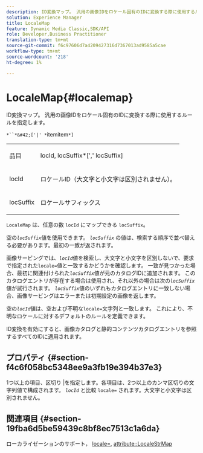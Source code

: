```yaml
---
description: ID変換マップ。 汎用の画像IDをロケール固有のIDに変換する際に使用するルールを指定します。
solution: Experience Manager
title: LocaleMap
feature: Dynamic Media Classic,SDK/API
role: Developer,Business Practitioner
translation-type: tm+mt
source-git-commit: f6c97606d7a4209427316d7367013ad9585a5cae
workflow-type: tm+mt
source-wordcount: '218'
ht-degree: 1%

---
```



# LocaleMap{#localemap}

ID変換マップ。 汎用の画像IDをロケール固有のIDに変換する際に使用するルールを指定します。

`*``*&#42;['|' *`itemitem`*]`

<table id="simpletable_A6DD1A28F8ED4178A8ADDB2F3AEFC402"> 
 <tr class="strow"> 
  <td class="stentry"> <p><span class="varname"> 品目</span> </p></td> 
  <td class="stentry"> <p><span class="varname"> locId</span>,<span class="varname"> locSuffix</span>*[','<span class="varname"> locSuffix</span>] </p></td> 
 </tr> 
 <tr class="strow"> 
  <td class="stentry"> <p><span class="varname"> locId</span> </p></td> 
  <td class="stentry"> <p>ロケールID（大文字と小文字は区別されません）。 </p></td> 
 </tr> 
 <tr class="strow"> 
  <td class="stentry"> <p><span class="varname"> locSuffix</span> </p></td> 
  <td class="stentry"> <p>ロケールサフィックス </p></td> 
 </tr> 
</table>

`LocaleMap` は、任意の数 `locId` にマップできる `locSuffix`。

空の&#x200B;*`locSuffix`*&#x200B;値を使用できます。 *`locSuffix`* の値は、検索する順序で並べ替える必要があります。最初の一致が返されます。

画像サービングでは、*`locId`*&#x200B;値を検索し、大文字と小文字を区別しないで、要求で指定された`locale=`値と一致するかどうかを確認します。 一致が見つかった場合、最初に関連付けられた&#x200B;*`locSuffix`*&#x200B;値が元のカタログIDに追加されます。 このカタログエントリが存在する場合は使用され、それ以外の場合は次の&#x200B;*`locSuffix`*&#x200B;値が試行されます。 *`locSuffix`*&#x200B;値のいずれもカタログエントリに一致しない場合、画像サービングはエラーまたは初期設定の画像を返します。

空の&#x200B;*`locId`*&#x200B;値は、空および不明な`locale=`文字列と一致します。 これにより、不明なロケールに対するデフォルトのルールを定義できます。

ID変換を有効にすると、画像カタログと静的コンテンツカタログエントリを参照するすべてのIDに適用されます。

## プロパティ {#section-f4c6f058bc5348ee9a3fb19e394b37e3}

1つ以上の項目、区切り |を指定します。各項目は、2つ以上のカンマ区切りの文字列値で構成されます。 *`locId`* と比較 `locale=` されます。大文字と小文字は区別されません。

## 関連項目 {#section-19fba6d5be59439c8bf8ec7513c1a6da}

ローカライゼーションのサポート， [locale=](../../../../../is-api/http-ref/image-serving-api-ref/c-http-protocol-reference/c-command-reference/r-locale.md#reference-8a846b2fbc004a12821b956ed3b25cfb), [attribute::LocaleStrMap](../../../../../is-api/image-catalog/image-serving-api-ref/c-image-catalog-reference/c-attributes-reference/r-localestrmap.md#reference-98c42070a4bc4baf92537132be2b5b1e)
